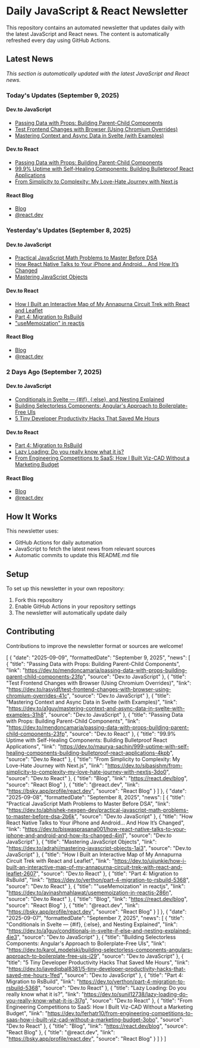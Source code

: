 # Daily JavaScript & React Newsletter

This repository contains an automated newsletter that updates daily with the latest JavaScript and React news. The content is automatically refreshed every day using GitHub Actions.

## Latest News

*This section is automatically updated with the latest JavaScript and React news.*

### Today's Updates (September 9, 2025)

#### Dev.to JavaScript

- [Passing Data with Props: Building Parent-Child Components](https://dev.to/mendoncamaria/passing-data-with-props-building-parent-child-components-23fp)
- [Test Frontend Changes with Browser (Using Chromium Overrides)](https://dev.to/rasyidf/test-frontend-changes-with-browser-using-chromium-overrides-41c)
- [Mastering Context and Async Data in Svelte (with Examples)](https://dev.to/a1guy/mastering-context-and-async-data-in-svelte-with-examples-31h8)

#### Dev.to React

- [Passing Data with Props: Building Parent-Child Components](https://dev.to/mendoncamaria/passing-data-with-props-building-parent-child-components-23fp)
- [99.9% Uptime with Self-Healing Components: Building Bulletproof React Applications](https://dev.to/maurya-sachin/999-uptime-with-self-healing-components-building-bulletproof-react-applications-4kpb)
- [From Simplicity to Complexity: My Love-Hate Journey with Next.js](https://dev.to/sibasishm/from-simplicity-to-complexity-my-love-hate-journey-with-nextjs-3do0)

#### React Blog

- [Blog](https://react.dev/blog)
- [@react.dev](https://bsky.app/profile/react.dev)

### Yesterday's Updates (September 8, 2025)

#### Dev.to JavaScript

- [Practical JavaScript Math Problems to Master Before DSA](https://dev.to/abhishek-nexgen-dev/practical-javascript-math-problems-to-master-before-dsa-2b6k)
- [How React Native Talks to Your iPhone and Android… And How It’s Changed](https://dev.to/biswasprasana001/how-react-native-talks-to-your-iphone-and-android-and-how-its-changed-4jn1)
- [Mastering JavaScript Objects](https://dev.to/adrahi/mastering-javascript-objects-1ai3)

#### Dev.to React

- [How I Built an Interactive Map of My Annapurna Circuit Trek with React and Leaflet](https://dev.to/uijunkie/how-i-built-an-interactive-map-of-my-annapurna-circuit-trek-with-react-and-leaflet-2607)
- [Part 4: Migration to RsBuild](https://dev.to/verthon/part-4-migration-to-rsbuild-5368)
- ["useMemoization" in reactjs](https://dev.to/avinashmahlawat/usememoization-in-reactjs-286n)

#### React Blog

- [Blog](https://react.dev/blog)
- [@react.dev](https://bsky.app/profile/react.dev)

### 2 Days Ago (September 7, 2025)

#### Dev.to JavaScript

- [Conditionals in Svelte — {#if}, {:else}, and Nesting Explained](https://dev.to/a1guy/conditionals-in-svelte-if-else-and-nesting-explained-4ie3)
- [Building Selectorless Components: Angular's Approach to Boilerplate-Free UIs](https://dev.to/karol_modelski/building-selectorless-components-angulars-approach-to-boilerplate-free-uis-i29)
- [5 Tiny Developer Productivity Hacks That Saved Me Hours](https://dev.to/javediqbal8381/5-tiny-developer-productivity-hacks-that-saved-me-hours-1fed)

#### Dev.to React

- [Part 4: Migration to RsBuild](https://dev.to/verthon/part-4-migration-to-rsbuild-5368)
- [Lazy Loading: Do you really know what it is?](https://dev.to/sunil12738/lazy-loading-do-you-really-know-what-it-is-3l7g)
- [From Engineering Competitions to SaaS: How I Built Viz-CAD Without a Marketing Budget](https://dev.to/ferhatr10/from-engineering-competitions-to-saas-how-i-built-viz-cad-without-a-marketing-budget-3obo)

#### React Blog

- [Blog](https://react.dev/blog)
- [@react.dev](https://bsky.app/profile/react.dev)

## How It Works

This newsletter uses:
- GitHub Actions for daily automation
- JavaScript to fetch the latest news from relevant sources
- Automatic commits to update this README.md file

## Setup

To set up this newsletter in your own repository:

1. Fork this repository
2. Enable GitHub Actions in your repository settings
3. The newsletter will automatically update daily

## Contributing

Contributions to improve the newsletter format or sources are welcome!

<!-- NEWS_DATA_START -->
[
  {
    "date": "2025-09-09",
    "formattedDate": "September 9, 2025",
    "news": [
      {
        "title": "Passing Data with Props: Building Parent-Child Components",
        "link": "https://dev.to/mendoncamaria/passing-data-with-props-building-parent-child-components-23fp",
        "source": "Dev.to JavaScript"
      },
      {
        "title": "Test Frontend Changes with Browser (Using Chromium Overrides)",
        "link": "https://dev.to/rasyidf/test-frontend-changes-with-browser-using-chromium-overrides-41c",
        "source": "Dev.to JavaScript"
      },
      {
        "title": "Mastering Context and Async Data in Svelte (with Examples)",
        "link": "https://dev.to/a1guy/mastering-context-and-async-data-in-svelte-with-examples-31h8",
        "source": "Dev.to JavaScript"
      },
      {
        "title": "Passing Data with Props: Building Parent-Child Components",
        "link": "https://dev.to/mendoncamaria/passing-data-with-props-building-parent-child-components-23fp",
        "source": "Dev.to React"
      },
      {
        "title": "99.9% Uptime with Self-Healing Components: Building Bulletproof React Applications",
        "link": "https://dev.to/maurya-sachin/999-uptime-with-self-healing-components-building-bulletproof-react-applications-4kpb",
        "source": "Dev.to React"
      },
      {
        "title": "From Simplicity to Complexity: My Love-Hate Journey with Next.js",
        "link": "https://dev.to/sibasishm/from-simplicity-to-complexity-my-love-hate-journey-with-nextjs-3do0",
        "source": "Dev.to React"
      },
      {
        "title": "Blog",
        "link": "https://react.dev/blog",
        "source": "React Blog"
      },
      {
        "title": "@react.dev",
        "link": "https://bsky.app/profile/react.dev",
        "source": "React Blog"
      }
    ]
  },
  {
    "date": "2025-09-08",
    "formattedDate": "September 8, 2025",
    "news": [
      {
        "title": "Practical JavaScript Math Problems to Master Before DSA",
        "link": "https://dev.to/abhishek-nexgen-dev/practical-javascript-math-problems-to-master-before-dsa-2b6k",
        "source": "Dev.to JavaScript"
      },
      {
        "title": "How React Native Talks to Your iPhone and Android… And How It’s Changed",
        "link": "https://dev.to/biswasprasana001/how-react-native-talks-to-your-iphone-and-android-and-how-its-changed-4jn1",
        "source": "Dev.to JavaScript"
      },
      {
        "title": "Mastering JavaScript Objects",
        "link": "https://dev.to/adrahi/mastering-javascript-objects-1ai3",
        "source": "Dev.to JavaScript"
      },
      {
        "title": "How I Built an Interactive Map of My Annapurna Circuit Trek with React and Leaflet",
        "link": "https://dev.to/uijunkie/how-i-built-an-interactive-map-of-my-annapurna-circuit-trek-with-react-and-leaflet-2607",
        "source": "Dev.to React"
      },
      {
        "title": "Part 4: Migration to RsBuild",
        "link": "https://dev.to/verthon/part-4-migration-to-rsbuild-5368",
        "source": "Dev.to React"
      },
      {
        "title": "\"useMemoization\" in reactjs",
        "link": "https://dev.to/avinashmahlawat/usememoization-in-reactjs-286n",
        "source": "Dev.to React"
      },
      {
        "title": "Blog",
        "link": "https://react.dev/blog",
        "source": "React Blog"
      },
      {
        "title": "@react.dev",
        "link": "https://bsky.app/profile/react.dev",
        "source": "React Blog"
      }
    ]
  },
  {
    "date": "2025-09-07",
    "formattedDate": "September 7, 2025",
    "news": [
      {
        "title": "Conditionals in Svelte — {#if}, {:else}, and Nesting Explained",
        "link": "https://dev.to/a1guy/conditionals-in-svelte-if-else-and-nesting-explained-4ie3",
        "source": "Dev.to JavaScript"
      },
      {
        "title": "Building Selectorless Components: Angular's Approach to Boilerplate-Free UIs",
        "link": "https://dev.to/karol_modelski/building-selectorless-components-angulars-approach-to-boilerplate-free-uis-i29",
        "source": "Dev.to JavaScript"
      },
      {
        "title": "5 Tiny Developer Productivity Hacks That Saved Me Hours",
        "link": "https://dev.to/javediqbal8381/5-tiny-developer-productivity-hacks-that-saved-me-hours-1fed",
        "source": "Dev.to JavaScript"
      },
      {
        "title": "Part 4: Migration to RsBuild",
        "link": "https://dev.to/verthon/part-4-migration-to-rsbuild-5368",
        "source": "Dev.to React"
      },
      {
        "title": "Lazy Loading: Do you really know what it is?",
        "link": "https://dev.to/sunil12738/lazy-loading-do-you-really-know-what-it-is-3l7g",
        "source": "Dev.to React"
      },
      {
        "title": "From Engineering Competitions to SaaS: How I Built Viz-CAD Without a Marketing Budget",
        "link": "https://dev.to/ferhatr10/from-engineering-competitions-to-saas-how-i-built-viz-cad-without-a-marketing-budget-3obo",
        "source": "Dev.to React"
      },
      {
        "title": "Blog",
        "link": "https://react.dev/blog",
        "source": "React Blog"
      },
      {
        "title": "@react.dev",
        "link": "https://bsky.app/profile/react.dev",
        "source": "React Blog"
      }
    ]
  }
]
<!-- NEWS_DATA_END -->
